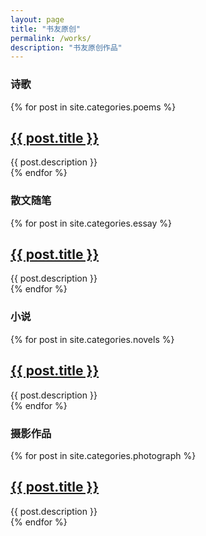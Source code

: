 ```yaml
---
layout: page
title: "书友原创"
permalink: /works/
description: "书友原创作品"
---
```



<h3 class="section-heading text-center">诗歌</a></h3>
<div class="tiles">
{% for post in site.categories.poems %}
                <h2><a href="{{ post.url }}">{{ post.title }}</a></h2>
                <div class="title-desc">{{ post.description }}</div>
{% endfor %}
</div><!-- /.tiles -->

<h3 class="section-heading text-center">散文随笔</a></h3>
<div class="tiles">
{% for post in site.categories.essay %}
                <h2><a href="{{ post.url }}">{{ post.title }}</a></h2>
                <div class="title-desc">{{ post.description }}</div>
{% endfor %}
</div><!-- /.tiles -->


<h3 class="section-heading text-center">小说</a></h3>
<div class="tiles">
{% for post in site.categories.novels %}
                <h2><a href="{{ post.url }}">{{ post.title }}</a></h2>
                <div class="title-desc">{{ post.description }}</div>
{% endfor %}
</div><!-- /.tiles -->

<h3 class="section-heading text-center">摄影作品</h3>
<div class="tiles">
{% for post in site.categories.photograph %}
                <h2><a href="{{ post.url }}">{{ post.title }}</a></h2>
                <div class="title-desc">{{ post.description }}</div>
{% endfor %}
</div><!-- /.tiles -->

